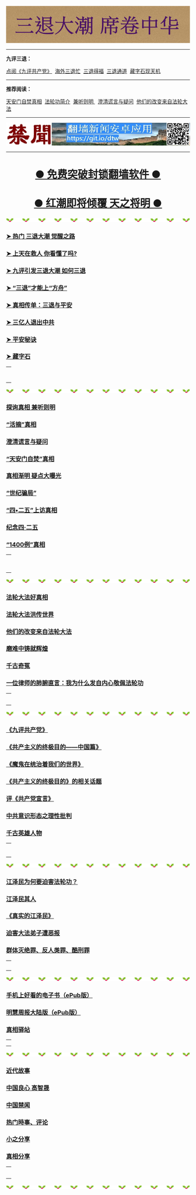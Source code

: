 <div align=center><a href="https://git.io/zaasfa"><img src="img/92p58PICwi8.png"></a></div>
<hr>

<b>九评三退：</b><br>

<a href="https://git.io/sos">点阅《九评共产党》</a>&nbsp;
<a href="https://git.io/zbdodo">海外三退忙</a>&nbsp;
<a href="https://git.io/zbaaas">三退得福</a>&nbsp;
<a href="https://git.io/tv75"> 三退通道</a>&nbsp;
<a href="https://git.io/zaasfa"> 藏字石现天机</a>
<hr>

<b>推荐阅读：</b><br>

<a href="https://git.io/ssss2">天安门自焚真相</a>&nbsp;
<a href="https://git.io/02">法轮功简介</a>&nbsp;
<a href="https://git.io/tr">兼听则明 </a>&nbsp;
<a href="https://github.com/dfchunsring/wer/blob/master/zxtk.md">澄清谎言与疑问</a>&nbsp;
<a href="https://git.io/wwdada">他们的改变来自法轮大法</a>
<hr>
<div align=center><a href="https://git.io/dtw"><img src="img/dtwapp.jpg"></a></div>
<hr>




<div align=center>
<h1><b><a href="https://github.com/awwkk/usdom/blob/master/forfor.md">● 免费突破封锁翻墙软件 ● </a></b></h1></div>

<div align=center>
<h1><b><a href="https://github.com/awwkk/usdom/blob/master/forfor.md">● 红潮即将倾覆  天之将明 ● </a></b></h1></div>

<div align=center><img src="img/b_illust_103_0M.png"></div></p>

<table>
<tr><h3><b><a href="https://git.io/zb">➤ 热门 三退大潮 觉醒之路</a></b></h3><td>
</tr>
</td>
<tr><h3><b><a href="https://github.com/bcdz/true01/blob/master/msos.md">➤ 上天在救人 你看懂了吗?</a></b></h3><td>
</tr>
</td>
<tr><h3><b><a href="https://git.io/kkssos">➤ 九评引发三退大潮 如何三退</a></b></h3><td>
</tr>
</td>
<tr><h3><b><a href="https://git.io/3th">➤ “三退”才能上“方舟”</a></b></h3><td>
</tr>
</td>
<tr><h3><b><a href="https://git.io/stpa">➤ 真相传单：三退与平安</a></b></h3><td>
</tr>
</td>
<tr><h3><b><a href="https://git.io/3w">➤ 三亿人退出中共</a></b></h3><td>
</tr>
</td>
<tr><h3><b><a href="https://git.io/zbaaas">➤ 平安秘诀</a></b></h3><td>
</tr>
</td>
<tr><h3><b><a href="https://git.io/zaasfa">➤ 藏字石</a></b></h3><td>
</tr>
</td>

</table>

<div align=center><img src="img/b_illust_103_0M.png"></div></p>


<table>
<tr><h3><b><a href="https://git.io/ykkk">探询真相 兼听则明</a></b></h3><td>
  </tr>
</td>
  
<tr><h3><b><a href="https://git.io/4yu">“活摘”真相</a></b></h3><td>
  </tr>
</td>
<tr><h3><b><a href="https://git.io/zxtk1">澄清谎言与疑问</a></b></h3><td></tr>
</td>
<tr><h3><b><a href="https://git.io/zf">“天安门自焚”真相</a></b></h3><td></tr>
</td>
<tr><h3><b><a href="https://git.io/ssss2">真相渐明 疑点大曝光</a></b></h3><td></tr>
</td>
<tr><h3><b><a href="https://git.io/ssss2">“世纪骗局”</a></b></h3><td></tr>
</td>
<tr><h3><b><a href="https://git.io/55">“四•二五”上访真相</a></b></h3><td></tr>
</td>
<tr><h3><b><a href="https://git.io/ykykyk">纪念四·二五</a></b></h3><td></tr>
</td>
<tr><h3><b><a href="https://git.io/1400">“1400例”真相</a></b></h3><td></tr>
</td>


</table>

<div align=center><img src="img/b_illust_103_0M.png"></div></p>

<table>
<tr><h3><b><a href="https://git.io/02">法轮大法好真相</a></b></h3><td></tr>
</td>
<tr><h3><b><a href="https://git.io/cvs">法轮大法洪传世界</a></b></h3><td></tr>
</td>
<tr><h3><b><a href="https://git.io/kkdada">他们的改变来自法轮大法</a></b></h3><td></tr>
</td>
<tr><h3><b><a href="https://git.io/Sing">磨难中铸就辉煌</a></b></h3><td></tr>
</td>
<tr><h3><b><a href="https://git.io/Ju2">千古奇冤</a></b></h3><td></tr>
</td>
<tr><h3><b><a href="https://git.io/yer">一位律师的肺腑直言：我为什么发自内心敬佩法轮功</a></b></h3><td></tr>
</td>


</table>

<div align=center><img src="img/b_illust_103_0M.png"></div></p>

<table>
<tr><h3><b><a href="https://git.io/9m">《九评共产党》</a></b></h3><td></tr>
</td>
<tr><h3><b><a href="https://git.io/goal">《共产主义的终极目的——中国篇》</a></b></h3><td></tr>
</td>
<tr><h3><b><a href="https://git.io/goal-2">《魔鬼在统治着我们的世界》</a></b></h3><td></tr>
</td>
<tr><h3><b><a href="https://github.com/goodabc/GCC/blob/master/xgpl.md">《共产主义的终极目的》的相关话题</a></b></h3><td></tr>
</td>
<tr><h3><b><a href="https://github.com/no1show/show1/blob/master/gcdsy.md">评《共产党宣言》</a></b></h3><td></tr>
</td>
<tr><h3><b><a href="https://github.com/no1show/show1/blob/master/whss.md">中共意识形态之理性批判</a></b></h3><td></tr>
</td>
<tr><h3><b><a href="https://git.io/cgys">千古英雄人物</a></b></h3><td></tr>
</td>

</table>


<div align=center><img src="img/b_illust_103_0M.png"></div></p>

<table>
<tr><h3><b><a href="https://github.com/dfchunsring/drdr/blob/master/README.md">江泽民为何要迫害法轮功？</a></b></h3><td></tr>
</td>
<tr><h3><b><a href="https://github.com/dfchunsring/wer/blob/master/jzmqr.md">江泽民其人</a></b></h3><td></tr>
</td>
<tr><h3><b><a href="https://git.io/cee">《真实的江泽民》</a></b></h3><td></tr>
</td>
<tr><h3><b><a href="https://git.io/perhi">迫害大法弟子遭恶报</a></b></h3><td></tr>
</td>
<tr><h3><b><a href="https://git.io/ssbbaaa">群体灭绝罪、反人类罪、酷刑罪</a></b></h3><td></tr>
</td>


</table>


<div align=center><img src="img/b_illust_103_0M.png"></div></p>

<table>
<tr><h3><b><a href="https://git.io/3f">手机上好看的电子书（ePub版）</a></b></h3><td></tr>
</td>
<tr><h3><b><a href="https://github.com/3fmd/gm/blob/master/mhzb.md">明慧周报大陆版（ePub版）</a></b></h3><td></tr>
</td>
<tr><h3><b><a href="https://git.io/ming2">真相驿站</a></b></h3><td></tr>
</td>


</table>

<div align=center><img src="img/b_illust_103_0M.png"></div></p>

<table>
<tr><h3><b><a href="https://git.io/jdd">近代故事</a></b></h3><td></tr>
</td>
<tr><h3><b><a href="https://git.io/gzsls">中国良心 高智晟</a></b></h3><td></tr>
</td>
<tr><h3><b><a href="https://git.io/kkopop">中国禁闻</a></b></h3><td></tr>
</td>
<tr><h3><b><a href="https://git.io/n99">热门時事、评论</a></b></h3><td></tr>
</td>
<tr><h3><b><a href="https://git.io/wnn">小之分享</a></b></h3><td></tr>
</td>
<tr><h3><b><a href="https://git.io/birdf">真相分享</a></b></h3><td></tr>
</td>


</table>

<div align=center><img src="img/b_illust_103_0M.png"></div></p>




